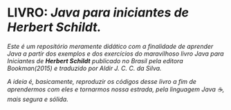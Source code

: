 <h1>LIVRO: <i> Java para iniciantes <i> de Herbert Schildt. </h1>

Este é um repositório meramente didático com a finalidade de aprender Java a partir dos exemplos e dos exercícios do maravilhoso livro <em>Java para Iniciantes</em> de <strong>Herbert Schildt</strong> publicado no Brasil pela editora Bookman(2015) e traduzido por Aldir J. C. C. da Silva.

A ideia é, basicamente, reproduzir os códigos desse livro a fim de aprendermos com eles e tornarmos nossa estrada, pela linguagem Java :coffee:, mais segura e sólida.
